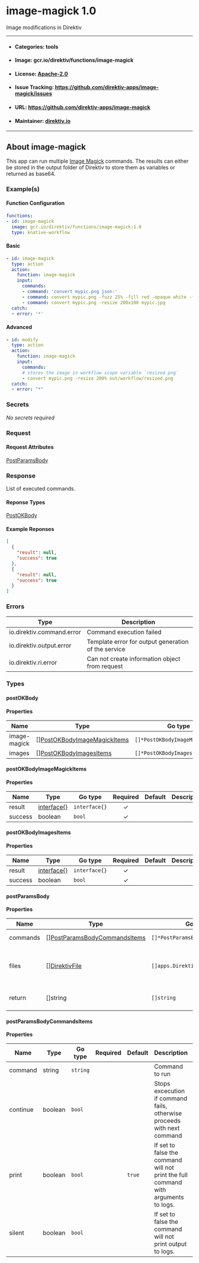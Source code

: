 
# image-magick 1.0

Image modifications in Direktiv

---
- #### Categories: tools
- #### Image: gcr.io/direktiv/functions/image-magick 
- #### License: [Apache-2.0](https://www.apache.org/licenses/LICENSE-2.0)
- #### Issue Tracking: https://github.com/direktiv-apps/image-magick/issues
- #### URL: https://github.com/direktiv-apps/image-magick
- #### Maintainer: [direktiv.io](https://www.direktiv.io) 
---

## About image-magick

This app can run multiple [Image Magick](https://imagemagick.org/index.php) commands.  The results can either be stored in the output folder of Direktiv to store them as variables or returned as base64.

### Example(s)
  #### Function Configuration
```yaml
functions:
- id: image-magick
  image: gcr.io/direktiv/functions/image-magick:1.0
  type: knative-workflow
```
   #### Basic
```yaml
- id: image-magick
  type: action
  action:
    function: image-magick
    input: 
      commands:
      - command: 'convert mypic.png json:'
      - command: convert mypic.png -fuzz 25% -fill red -opaque white -flatten mypic.png
      - command: convert mypic.png -resize 200x100 mypic.jpg
  catch:
  - error: '*'
```
   #### Advanced
```yaml
- id: modify 
  type: action
  action:
    function: image-magick
    input: 
      commands:
      # stores the image in workflow scope variable `resized.png`
      - convert mypic.png -resize 200% out/workflow/resized.png 
  catch: 
  - error: "*"
```

   ### Secrets


*No secrets required*







### Request



#### Request Attributes
[PostParamsBody](#post-params-body)

### Response
  List of executed commands.
#### Reponse Types
    
  

[PostOKBody](#post-o-k-body)
#### Example Reponses
    
```json
[
  {
    "result": null,
    "success": true
  },
  {
    "result": null,
    "success": true
  }
]
```

### Errors
| Type | Description
|------|---------|
| io.direktiv.command.error | Command execution failed |
| io.direktiv.output.error | Template error for output generation of the service |
| io.direktiv.ri.error | Can not create information object from request |


### Types
#### <span id="post-o-k-body"></span> postOKBody

  



**Properties**

| Name | Type | Go type | Required | Default | Description | Example |
|------|------|---------|:--------:| ------- |-------------|---------|
| image-magick | [][PostOKBodyImageMagickItems](#post-o-k-body-image-magick-items)| `[]*PostOKBodyImageMagickItems` |  | |  |  |
| images | [][PostOKBodyImagesItems](#post-o-k-body-images-items)| `[]*PostOKBodyImagesItems` |  | |  |  |


#### <span id="post-o-k-body-image-magick-items"></span> postOKBodyImageMagickItems

  



**Properties**

| Name | Type | Go type | Required | Default | Description | Example |
|------|------|---------|:--------:| ------- |-------------|---------|
| result | [interface{}](#interface)| `interface{}` | ✓ | |  |  |
| success | boolean| `bool` | ✓ | |  |  |


#### <span id="post-o-k-body-images-items"></span> postOKBodyImagesItems

  



**Properties**

| Name | Type | Go type | Required | Default | Description | Example |
|------|------|---------|:--------:| ------- |-------------|---------|
| result | [interface{}](#interface)| `interface{}` | ✓ | |  |  |
| success | boolean| `bool` | ✓ | |  |  |


#### <span id="post-params-body"></span> postParamsBody

  



**Properties**

| Name | Type | Go type | Required | Default | Description | Example |
|------|------|---------|:--------:| ------- |-------------|---------|
| commands | [][PostParamsBodyCommandsItems](#post-params-body-commands-items)| `[]*PostParamsBodyCommandsItems` |  | `[{"command":"echo Hello"}]`| Array of commands. |  |
| files | [][DirektivFile](#direktiv-file)| `[]apps.DirektivFile` |  | | File to create before running commands. |  |
| return | []string| `[]string` |  | | Returns the images as base64 | `myimage.jpg` |


#### <span id="post-params-body-commands-items"></span> postParamsBodyCommandsItems

  



**Properties**

| Name | Type | Go type | Required | Default | Description | Example |
|------|------|---------|:--------:| ------- |-------------|---------|
| command | string| `string` |  | | Command to run |  |
| continue | boolean| `bool` |  | | Stops excecution if command fails, otherwise proceeds with next command |  |
| print | boolean| `bool` |  | `true`| If set to false the command will not print the full command with arguments to logs. |  |
| silent | boolean| `bool` |  | | If set to false the command will not print output to logs. |  |

 
